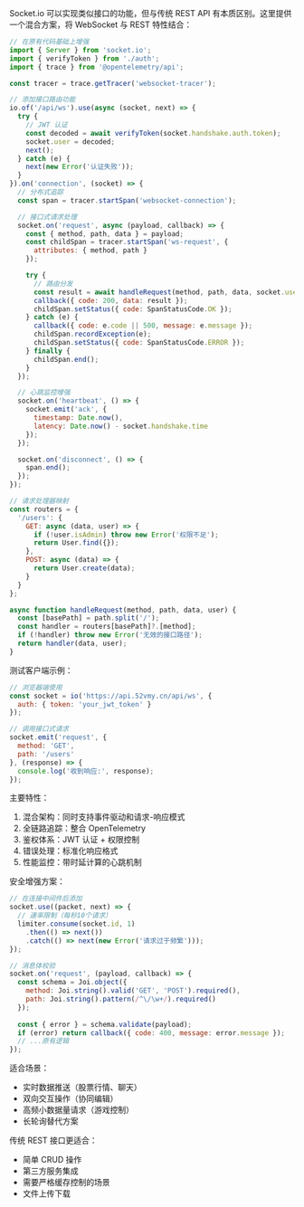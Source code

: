 

Socket.io 可以实现类似接口的功能，但与传统 REST API 有本质区别。这里提供一个混合方案，将 WebSocket 与 REST 特性结合：

```javascript:c:\Users\etcix\Desktop\backend-learn\nodejs-icon-gen\utils\websocket.js
// 在原有代码基础上增强
import { Server } from 'socket.io';
import { verifyToken } from './auth';
import { trace } from '@opentelemetry/api';

const tracer = trace.getTracer('websocket-tracer');

// 添加接口路由功能
io.of('/api/ws').use(async (socket, next) => {
  try {
    // JWT 认证
    const decoded = await verifyToken(socket.handshake.auth.token);
    socket.user = decoded;
    next();
  } catch (e) {
    next(new Error('认证失败'));
  }
}).on('connection', (socket) => {
  // 分布式追踪
  const span = tracer.startSpan('websocket-connection');

  // 接口式请求处理
  socket.on('request', async (payload, callback) => {
    const { method, path, data } = payload;
    const childSpan = tracer.startSpan('ws-request', { 
      attributes: { method, path }
    });

    try {
      // 路由分发
      const result = await handleRequest(method, path, data, socket.user);
      callback({ code: 200, data: result });
      childSpan.setStatus({ code: SpanStatusCode.OK });
    } catch (e) {
      callback({ code: e.code || 500, message: e.message });
      childSpan.recordException(e);
      childSpan.setStatus({ code: SpanStatusCode.ERROR });
    } finally {
      childSpan.end();
    }
  });

  // 心跳监控增强
  socket.on('heartbeat', () => {
    socket.emit('ack', { 
      timestamp: Date.now(),
      latency: Date.now() - socket.handshake.time
    });
  });

  socket.on('disconnect', () => {
    span.end();
  });
});

// 请求处理器映射
const routers = {
  '/users': {
    GET: async (data, user) => {
      if (!user.isAdmin) throw new Error('权限不足');
      return User.find({});
    },
    POST: async (data) => {
      return User.create(data);
    }
  }
};

async function handleRequest(method, path, data, user) {
  const [basePath] = path.split('/');
  const handler = routers[basePath]?.[method];
  if (!handler) throw new Error('无效的接口路径');
  return handler(data, user);
}
```

测试客户端示例：
```javascript
// 浏览器端使用
const socket = io('https://api.52vmy.cn/api/ws', {
  auth: { token: 'your_jwt_token' }
});

// 调用接口式请求
socket.emit('request', {
  method: 'GET',
  path: '/users'
}, (response) => {
  console.log('收到响应:', response);
});
```

主要特性：
1. 混合架构：同时支持事件驱动和请求-响应模式
2. 全链路追踪：整合 OpenTelemetry
3. 鉴权体系：JWT 认证 + 权限控制
4. 错误处理：标准化响应格式
5. 性能监控：带时延计算的心跳机制

安全增强方案：
```javascript
// 在连接中间件后添加
socket.use((packet, next) => {
  // 速率限制（每秒10个请求）
  limiter.consume(socket.id, 1)
    .then(() => next())
    .catch(() => next(new Error('请求过于频繁')));
});

// 消息体校验
socket.on('request', (payload, callback) => {
  const schema = Joi.object({
    method: Joi.string().valid('GET', 'POST').required(),
    path: Joi.string().pattern(/^\/\w+/).required()
  });
  
  const { error } = schema.validate(payload);
  if (error) return callback({ code: 400, message: error.message });
  // ...原有逻辑
});
```

适合场景：
- 实时数据推送（股票行情、聊天）
- 双向交互操作（协同编辑）
- 高频小数据量请求（游戏控制）
- 长轮询替代方案

传统 REST 接口更适合：
- 简单 CRUD 操作
- 第三方服务集成 
- 需要严格缓存控制的场景
- 文件上传下载